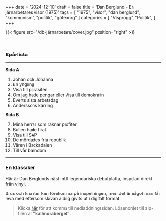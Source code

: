 +++
date = '2024-12-10'
draft = false
title = 'Dan Berglund - En järnarbetares visor (1975)'
tags = [
    "1975",
    "visor",
    "dan berglund",
    "kommunism",
    "politik",
    "göteborg"
]
categories = [
    "Visprogg",
    "Politik",
]
+++

{{< figure src="/db-järnarbetare/cover.jpg" position="right" >}}

<br>

### Spårlista

---

**Sida A**

1. Johan och Johanna
2. En yngling
3. Visa till parasiten
4. Om jag hade pengar eller Visa till demokratin
5. Everts sista arbetsdag
6. Anderssons kärring

**Sida B**

7. Mina herrar som räknar profiter
8. Bullen hade firat
9. Visa till SAP
10. De mördades fria republik
11. Våren i Backadalen
12. Till vår barndom

---

### En klassiker

Här är Dan Berglunds näst intill legendariska debutplatta, inspelad direkt från vinyl. 

Brus och knaster kan förekomma på inspelningen, men det är något man får leva med eftersom skivan aldrig givits ut i digitalt format.

>Klicka [här](https://mega.nz/file/z3gWlKaa#HV51Cki8etcboWaHBIaq-KxjvCx4Gv_JMsp7SKcEp7A) för att komma till nedladdningssidan. Lösenordet till zip-filen är **"kallmoraberget"**.